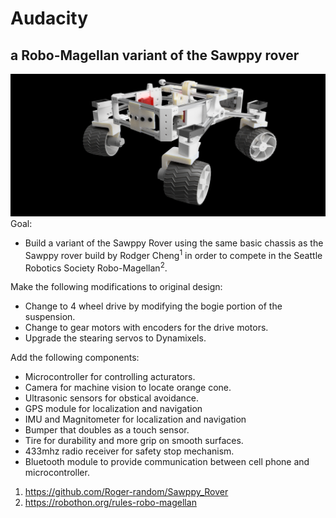 # Audacity
## a Robo-Magellan variant of the Sawppy rover
![Audacity](/Images/Audacity.png?raw=true "Audacity")
Goal:

+ Build a variant of the Sawppy Rover using the same basic chassis as the Sawppy rover build by Rodger Cheng<sup>1</sup> in order to compete in the Seattle Robotics Society Robo-Magellan<sup>2</sup>.

Make the following modifications to original design:

+ Change to 4 wheel drive by modifying the bogie portion of the suspension.
+ Change to gear motors with encoders for the drive motors.
+ Upgrade the stearing servos to Dynamixels.

Add the following components:
+ Microcontroller for controlling acturators.
+ Camera for machine vision to locate orange cone.
+ Ultrasonic sensors for obstical avoidance.
+ GPS module for localization and navigation
+ IMU and Magnitometer for localization and navigation
+ Bumper that doubles as a touch sensor.
+ Tire for durability and more grip on smooth surfaces.
+ 433mhz radio receiver for safety stop mechanism.
+ Bluetooth module to provide communication between cell phone and microcontroller.

1. https://github.com/Roger-random/Sawppy_Rover
2. https://robothon.org/rules-robo-magellan
